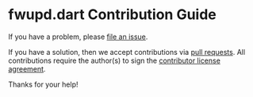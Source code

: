 # fwupd.dart Contribution Guide

If you have a problem, please [file an issue](https://github.com/canonical/fwupd.dart/issues/new).

If you have a solution, then we accept contributions via [pull requests](https://github.com/canonical/fwupd.dart/pulls).
All contributions require the author(s) to sign the [contributor license agreement](http://www.ubuntu.com/legal/contributors/).

Thanks for your help!
